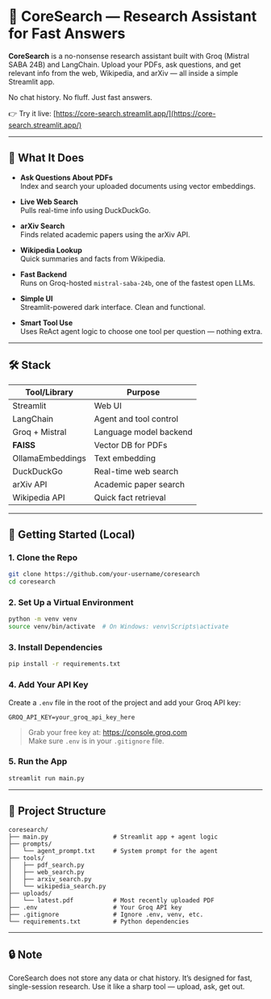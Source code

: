# 🧠 CoreSearch — Research Assistant for Fast Answers

**CoreSearch** is a no-nonsense research assistant built with Groq (Mistral SABA 24B) and LangChain. Upload your PDFs, ask questions, and get relevant info from the web, Wikipedia, and arXiv — all inside a simple Streamlit app.

No chat history. No fluff. Just fast answers.

👉 Try it live: [https://core-search.streamlit.app/](https://core-search.streamlit.app/)

---

## 🚀 What It Does

- **Ask Questions About PDFs**  
  Index and search your uploaded documents using vector embeddings.

- **Live Web Search**  
  Pulls real-time info using DuckDuckGo.

- **arXiv Search**  
  Finds related academic papers using the arXiv API.

- **Wikipedia Lookup**  
  Quick summaries and facts from Wikipedia.

- **Fast Backend**  
  Runs on Groq-hosted `mistral-saba-24b`, one of the fastest open LLMs.

- **Simple UI**  
  Streamlit-powered dark interface. Clean and functional.

- **Smart Tool Use**  
  Uses ReAct agent logic to choose one tool per question — nothing extra.

---

## 🛠 Stack

| Tool/Library        | Purpose                     |
|---------------------|-----------------------------|
| Streamlit           | Web UI                      |
| LangChain           | Agent and tool control      |
| Groq + Mistral      | Language model backend      |
| **FAISS**           | Vector DB for PDFs          |
| OllamaEmbeddings    | Text embedding              |
| DuckDuckGo          | Real-time web search        |
| arXiv API           | Academic paper search       |
| Wikipedia API       | Quick fact retrieval        |

---

## 🧪 Getting Started (Local)

### 1. Clone the Repo

```bash
git clone https://github.com/your-username/coresearch
cd coresearch
```

### 2. Set Up a Virtual Environment

```bash
python -m venv venv
source venv/bin/activate  # On Windows: venv\Scripts\activate
```

### 3. Install Dependencies

```bash
pip install -r requirements.txt
```

### 4. Add Your API Key

Create a `.env` file in the root of the project and add your Groq API key:

```
GROQ_API_KEY=your_groq_api_key_here
```

> Grab your free key at: https://console.groq.com  
> Make sure `.env` is in your `.gitignore` file.

### 5. Run the App

```bash
streamlit run main.py
```

---

## 📁 Project Structure

```
coresearch/
├── main.py                  # Streamlit app + agent logic
├── prompts/
│   └── agent_prompt.txt     # System prompt for the agent
├── tools/
│   ├── pdf_search.py
│   ├── web_search.py
│   ├── arxiv_search.py
│   └── wikipedia_search.py
├── uploads/
│   └── latest.pdf           # Most recently uploaded PDF
├── .env                     # Your Groq API key
├── .gitignore               # Ignore .env, venv, etc.
└── requirements.txt         # Python dependencies
```

---

## 🔒 Note

CoreSearch does not store any data or chat history. It’s designed for fast, single-session research. Use it like a sharp tool — upload, ask, get out.
